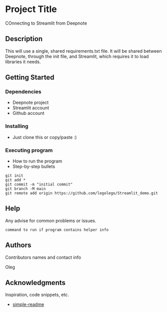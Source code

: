 # Project Title

COnnecting to Streamlit from Deepnote

## Description

This will use a single, shared requirements.txt file. It will be shared between Deepnote, through the init file, and Streamlit, which requires it to load libraries it needs.

## Getting Started

### Dependencies

* Deepnote project
* Streamlit account
* Github account

### Installing

* Just clone this or copy/paste :)

### Executing program

* How to run the program
* Step-by-step bullets
```
git init
git add *
git commit -m "initial commit"
git branch -M main
git remote add origin https://github.com/legolego/Streamlit_demo.git
```

## Help

Any advise for common problems or issues.
```
command to run if program contains helper info
```

## Authors

Contributors names and contact info

Oleg


## Acknowledgments

Inspiration, code snippets, etc.
* [simple-readme](https://gist.github.com/DomPizzie/7a5ff55ffa9081f2de27c315f5018afc)
